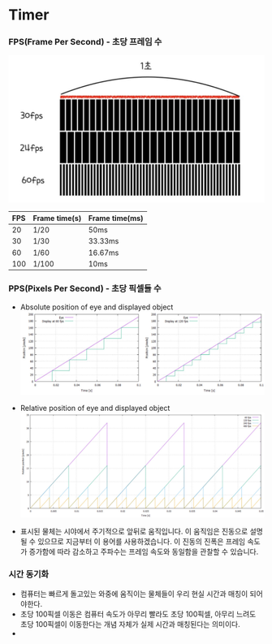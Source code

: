 # Timer

### FPS(Frame Per Second) - 초당 프레임 수
![img](IMG/FPS.png)

| FPS | Frame time(s) | Frame time(ms) |
|:---|:---|:---|
|20|1/20|50ms|
|30|1/30|33.33ms|
|60|1/60|16.67ms|
|100|1/100|10ms|

### PPS(Pixels Per Second) - 초당 픽셀들 수
- Absolute position of eye and displayed object
![img](IMG/PPS1.png)

- Relative position of eye and displayed object
![img](IMG/PPS2.png)

- 표시된 물체는 시야에서 주기적으로 앞뒤로 움직입니다. 이 움직임은 진동으로 설명될 수 있으므로 지금부터 이 용어를 사용하겠습니다. 이 진동의 진폭은 프레임 속도가 증가함에 따라 감소하고 주파수는 프레임 속도와 동일함을 관찰할 수 있습니다.

### 시간 동기화
- 컴퓨터는 빠르게 돌고있는 와중에 움직이는 물체들이 우리 현실 시간과 매칭이 되어야한다.
- 초당 100픽셀 이동은 컴퓨터 속도가 아무리 빨라도 초당 100픽셀, 아무리 느려도 초당 100픽셀이 이동한다는 개념 자체가 실제 시간과 매칭된다는 의미이다.
- 
